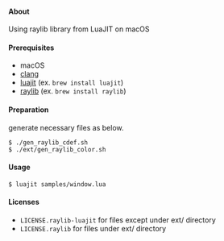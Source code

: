 #### About

Using raylib library from LuaJIT on macOS

#### Prerequisites

- macOS
- [clang](https://clang.llvm.org)
- [luajit](https://luajit.org) (ex. `brew install luajit`)
- [raylib](https://www.raylib.com) (ex. `brew install raylib`)

#### Preparation

generate necessary files as below.

````
$ ./gen_raylib_cdef.sh
$ ./ext/gen_raylib_color.sh
````

#### Usage

````
$ luajit samples/window.lua
````

#### Licenses

- `LICENSE.raylib-luajit` for files except under ext/ directory
- `LICENSE.raylib` for files under ext/ directory
